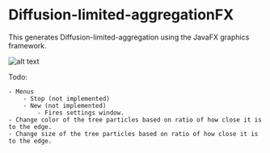 # Diffusion-limited-aggregationFX
This generates Diffusion-limited-aggregation using the JavaFX graphics framework.

![alt text](https://i.imgur.com/siDTEys.png "Example Run")

Todo:

	- Menus
		- Stop (not implemented)
		- New (not implemented)
			- Fires settings window.
	- Change color of the tree particles based on ratio of how close it is to the edge.
	- Change size of the tree particles based on ratio of how close it is to the edge.
